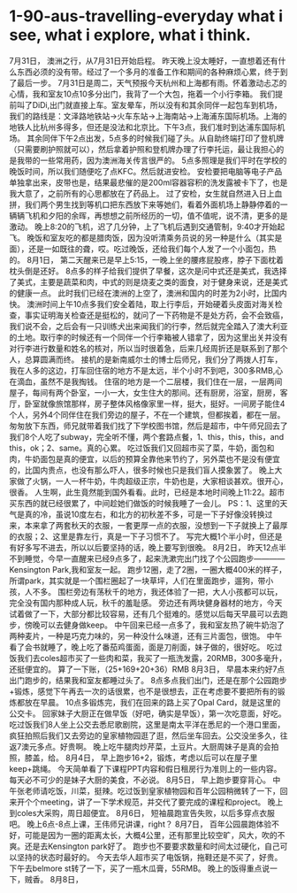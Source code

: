 # 1-90-aus-travelling-everyday what i see, what i explore, what i think.
7月31日，
澳洲之行，从7月31日开始启程。
昨天晚上没太睡好，一直想着还有什么东西必须的没有带。经过了一个多月的准备工作和期间的各种麻烦心累，终于到了最后一步。
7月31日是周二，天气预报今天杭州和上海都有雨。怀着激动忐忑的心情，我和室友10点10多分出门，我背了一个大包，拖着一个小行李箱。
我们提前叫了DiDi,出门就直接上车。室友晕车，所以没有和其余同伴一起包车到机场，我们的路线是：文泽路地铁站->火车东站->上海南站->上海浦东国际机场。上海的地铁人比杭州多得多，但还是没法和北京比。下午3点，我们准时到达浦东国际机场。
其余同伴下午2点出发，5点多的时候我们碰了头。从自助终端打印了登机牌（只需要刷护照就可以），然后拿着护照和登机牌办理了行李托运，最让我担心的是我带的一些常用药，因为澳洲海关传言很严的。
5点多照理是我们平时在学校的晚饭时间，所以我们随便吃了点KFC。然后就进安检。
安检要把电脑等电子产品单独拿出来，皮带也是，结果最悲催的是200ml容器容积的洗发露被卡下了，也是我大意了，之前所有的心思都放在了药品上。
过了安检，女生就自然进入日上血拼，我们两个男生找到等机口把东西放下来等她们，看着外面机场上静静停着的一辆辆飞机和夕阳的余晖，再想想之前所经历的一切，值不值呢，说不清，更多的是激动。
晚上8:20的飞机，迟了几分钟，上了飞机后遇到交通管制，9:40才开始起飞。
晚饭和室友吃的都是腊肉饭，因为没听清乘务员说的另一种是什么（其实是面），还是一如既往的聋，哎。吃过晚饭，还给我们每个人发了一个小面包，热的。
8月1日，
第二天醒来已是早上5:15，一晚上坐的腰疼屁股疼，脖子下面枕着枕头倒是还好。
8点多的样子给我们提供了早餐，这次是问中式还是美式，我选择了美式，主要是蔬菜和肉，中式的则是烧麦之类的面食，对于健身来说，还是美式的健康一点。
此时我们已经在澳洲的上空了，澳洲和国内的时差为2小时，比国内快。
澳洲时间上午10点多我们安全着陆，取上行李后，开始硬着头皮面对海关检查，事实证明海关检查还是挺松的，就问了一下药物是不是处方药，会不会致癌，我们说不会，之后会有一只训练犬出来闻我们的行李，然后就完全踏入了澳大利亚的土地。取行李的时候还有一个同伴一个行李箱被人错拿了，因为这里出关并没有对行李进行数量和姓名的核对，所以当时很着急，后来几经周折还是联系到了那个人，总算圆满而终。
接机的是新南威尔士的博士后师兄，我们分了两拨人打车，我在人多的这边，打车回住宿的地方不是太远，半个小时不到吧，300多RMB,心在滴血，虽然不是我掏钱。
住宿的地方是一个二层楼，我们住在一层，一层两间屋子，每间有两个卧室，一小一大，女生住大的那间。还有厨房，浴室，厨房，客厅，卧室就像旅馆那样，房子整体风格像家里一样，挺大，挺好。一间房子能住4个人，另外4个同伴住在我们旁边的屋子，不在一个建筑，但都挨着，都在一层。
匆匆放下东西，师兄就带着我们找了下学校图书馆，然后是超市，中午师兄回去了我们8个人吃了subway，完全听不懂，两个套路点餐，1、this，this，this，and this，ok；2、same。真的心累。
吃过饭我们又回超市买了菜，牛奶，面包和肉，牛奶面包是真的便宜，以后的预算全靠他来节约了，另外菜也不是没有便宜的，比国内贵点，也没有那么吓人，很多时候也只是我们盲人摸象罢了。
晚上大家做了火锅，一人一杯牛奶，牛肉超级正宗，牛奶也是，大家相谈甚欢。很开心，很香。
人生啊，此生竟然能到国外看看。此时，已经是本地时间晚上11:22。超市买东西的就已经很累了，中间趁她们做饭的时候我睡了一会儿。
PS：1、这里的天气是真的冷，虽说10度左右，和北方的初秋差不多，可是一下子好像没转换过来，本来拿了两套秋天的衣服，一套更厚一点的衣服，没想到一下子就换上了最厚的衣服；2、这里是靠左行，真是一下子习惯不了。
写完大概1个半小时，但还是有好多写不进去，所以以后要坚持的话，晚上要写到很晚。
8月2日，
昨天12点半不到睡觉，今早一直醒来已经9点多了，起来洗漱完出门找了个公园跑步————Kensington Park,我和室友一起。
跑步12圈，走了2圈，一圈大概400米的样子，所谓park，其实就是一个围栏圈起了一块草坪，人们在里面跑步，遛狗，带小孩，人不多。
围栏旁边有荡秋千的地方，我还体验了一把，大人小孩都可以玩，完全没有国内那种成人玩，秋千的羞耻感。
旁边还有两块健身器材的地方，今天试着做了一下，大部分都比较容易，还有几个挺难的。感觉以后每天早晨可以去跑步，傍晚可以去健身做keep。
中午回来已经一点多了，我和室友热了碗牛奶泡了两种麦片，一种是巧克力味的，另一种没什么味道，还有三片面包，很饱。
中午看了会书就睡了，晚上吃了番茄鸡蛋面，面是刀削面，妹子做的，很好吃。
吃过饭我们去coles超市买了一些肉和菜，我买了一瓶洗发露，20RMB，300多毫升，还挺便宜的。
算了一下账，（25+169+20+36）RMB
8月3日，
早晨本来约好7点出门跑步的，结果我和室友都睡过头了。
8点多点我们出门，还是在那个公园跑步+锻炼，感觉下午再去一次的话很累，也不是很想去，正在考虑要不要把所有的锻炼都放在早晨。
10点多锻炼完，我们在回来的路上买了Opal Card，就是这里的公交卡。
回家妹子大厨正在做早饭（好吧，确实是早饭），第一次吃意面，好吃。
吃过饭我们8人坐上公交去悉尼歌剧院，这里是南太平洋在悉尼的一个港口里面，疯狂拍照后我们又去旁边的皇家植物园逛了逛，然后坐车回去。公交没坐多久，往返7澳元多点。好贵啊。
晚上吃牛腿肉炒芹菜，土豆片。大厨周妹子是真的会拍照，膝盖，给。
8月4日，
早上跑步16+2，锻炼，考虑以后可以在屋子里keep+跳绳。
今天简单看了下课程PPT内容和假日租房行为准则上的一些内容。
每天必不可少的是妹子大厨的美食，不必说。
8月5日，
早上跑步要穿背心。
中午张老师请吃饭，川菜，挺辣。吃过饭到皇家植物园和百年公园稍微转了一下，回来开个个meeting，讲了一下学术规范，并交代了要完成的课程和project。
晚上到coles大采购，周日超便宜。
8月6日，
短袖晨跑宣告失败，以后多穿点衣服吧。
晚上6点-8点上课，王伟师兄讲课，right？
8月7日，
百年公园晨跑体验不好，可能是因为一圈的距离太长，大概4公里，还有那里比较空旷，风大，吹的不爽。还是去Kensington park好了。
跑步也不要要求数量和时间太过硬化，自己可以坚持的状态时最好的。
今天去华人超市买了电饭锅，拖鞋还是不买了，好贵。
下午去belmore st转了一下，买了一瓶木瓜膏，55RMB。
晚上的饭得重点说一下，贼香。
8月8日，
